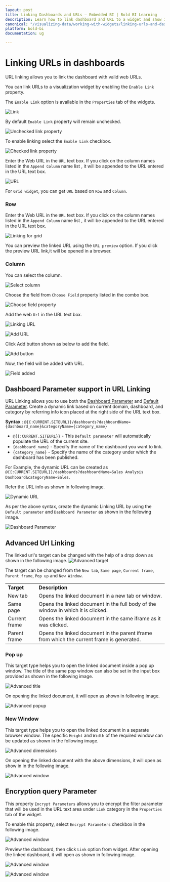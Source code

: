 ```yaml
---
layout: post
title: Linking Dashboards and URLs – Embedded BI | Bold BI Learning
description: Learn how to link dashboard and URL to a widget and show it as drill-down report in Bold BI Embedded dashboard.
canonical: "/visualizing-data/working-with-widgets/linking-urls-and-dashboards/"
platform: bold-bi
documentation: ug

---
```


# Linking URLs in dashboards

URL linking allows you to link the dashboard with valid web URLs. 

You can link URLs to a visualization widget by enabling the `Enable Link` property.

The `Enable Link` option is available in the `Properties` tab of the widgets.

![Link](/static/assets/visualizing-data/working-with-widgets/images/Link.PNG) 

By default `Enable Link` property will remain unchecked.

![Unchecked link property](/static/assets/visualizing-data/working-with-widgets/images/link1.PNG)

To enable linking select the `Enable Link` checkbox.

![Checked link property](/static/assets/visualizing-data/working-with-widgets/images/Link1a.PNG)

Enter the Web URL in the `URL` text box. If you click on the column names listed in the `Append Column` name list , it will be appended to the URL entered in the URL text box.

![URL](/static/assets/visualizing-data/working-with-widgets/images/Linking06.PNG)

For `Grid widget`, you can get `URL` based on `Row` and `Column`.

### Row

Enter the Web URL in the `URL` text box. If you click on the column names listed in the
`Append Column` name list , it will be appended to the URL entered in the URL text box.

![Linking for grid](/static/assets/visualizing-data/working-with-widgets/images/Linking07.PNG)

You can preview the linked URL using the `URL preview` option. If you click the preview URL link,it will be opened in a browser.

### Column

You can select the column.

![Select column](/static/assets/visualizing-data/working-with-widgets/images/Linking08.PNG)

 Choose the field from `Choose Field` property listed in the combo box.

![Choose field property](/static/assets/visualizing-data/working-with-widgets/images/Linking09.PNG)

Add the web `Url` in the URL text box. 

![Linking URL](/static/assets/visualizing-data/working-with-widgets/images/LinkingURL.PNG)

![Add URL](/static/assets/visualizing-data/working-with-widgets/images/LinkingURL1.PNG)

Click Add button shown as below to add the field.

![Add button](/static/assets/visualizing-data/working-with-widgets/images/Linkingadd.PNG)

Now, the field will be added with URL.

![Field added](/static/assets/visualizing-data/working-with-widgets/images/Linking10.PNG)

## Dashboard Parameter support in URL Linking
URL Linking allows you to use both the [Dashboard Parameter](/working-with-data-sources/dashboard-parameter/configuring-dashboard-parameters/) and [Default Parameter](/working-with-data-sources/dashboard-parameter/change-the-dashboard-parameter-value-in-url/#default-parameters). Create a dynamic link based on current domain, dashboard, and category by referring info icon placed at the right side of the URL text box.

**Syntax** : `@{{:CURRENT.SITEURL}}/dashboards?dashboardName={dashboard_name}&categoryName={category_name}`

  - `@{{:CURRENT.SITEURL}}` - This `Default parameter` will automatically populate the URL of the current site.
  - `{dashboard_name}` - Specify the name of the dashboard you want to link.
  - `{category_name}` - Specify the name of the category under which the dashboard has been published.

For Example, the dynamic URL can be created as `@{{:CURRENT.SITEURL}}/dashboards?dashboardName=Sales Analysis Dashboard&categoryName=Sales`.

Refer the URL info as shown in following image.

![Dynamic URL](/static/assets/visualizing-data/working-with-widgets/images/LinkingURLInfo.png)

As per the above syntax, create the dynamic Linking URL by using the `Default parameter` and `Dashboard Parameter` as shown in the following image.

![Dashboard Parameter](/static/assets/visualizing-data/working-with-widgets/images/LinkingParametersInURL.png)

## Advanced Url Linking

The linked url's target can be changed with the help of a drop down as shown in the following image.
![Advanced target](/static/assets/visualizing-data/working-with-widgets/images/LinkingAdvancedTarget.png)

The target can be changed from the `New tab`, `Same page`, `Current frame`, `Parent frame`, `Pop up` and  `New Window`.
<table>
<tr>
<td><b>Target</b></td>
<td><b>Description</b></td>
</tr>
<tr>
<td>New tab</td>
<td>Opens the linked document in a new tab or window.</td>
</tr>
<tr>
<td>Same page</td>
<td>Opens the linked document in the full body of the window in which it is clicked.</td>
</tr>
<tr>
<td>Current frame</td>
<td>Opens the linked document in the same iframe as it was clicked.</td>
</tr>
<tr>
<td>Parent frame</td>
<td>Opens the linked document in the parent iframe from which the current frame is generated.</td>
</tr>
</table>

### Pop up
This target type helps you to open the linked document inside a pop up window. The title of the same pop window can also be set in the input box provided as shown in the following image.

![Advanced title](/static/assets/visualizing-data/working-with-widgets/images/LinkingAdvancedTitle.png)

On opening the linked document, it will open as shown in following image.

![Advanced popup](/static/assets/visualizing-data/working-with-widgets/images/LinkingAdvancedPopup.png)

### New Window
This target type helps you to open the linked document in a separate browser window. The specific `Height` and `Width` of the required window can be updated as shown in the following image.

![Advanced dimensions](/static/assets/visualizing-data/working-with-widgets/images/LinkingAdvancedDimensions.png)

On opening the linked document with the above dimensions, it will open as show in in the following image.

![Advanced window](/static/assets/visualizing-data/working-with-widgets/images/LinkingAdvancedWindow.png)

## Encryption query Parameter

This property `Encrypt Parameters` allows you to encrypt the filter parameter that will be used in the URL text area under `Link` category in the `Properties` tab of the widget.

To enable this property, select `Encrypt Parameters` checkbox in the following image.

![Advanced window](/static/assets/visualizing-data/working-with-widgets/images/encryption-parameter.png#max-width=50%)

Preview the dashboard, then click `Link` option from widget. After opening the linked dashboard, it will open as shown in following image.

![Advanced window](/static/assets/visualizing-data/working-with-widgets/images/linking-encryption.png#max-width=100%)

![Advanced window](/static/assets/visualizing-data/working-with-widgets/images/encryption-result.png#max-width=100%)